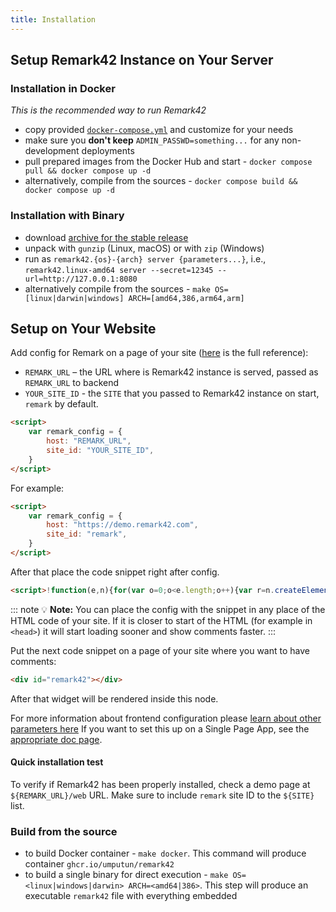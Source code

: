 ```yaml
---
title: Installation
---
```


## Setup Remark42 Instance on Your Server

### Installation in Docker

_This is the recommended way to run Remark42_

- copy provided [`docker-compose.yml`](https://github.com/umputun/remark42/blob/master/docker-compose.yml) and customize for your needs
- make sure you **don't keep** `ADMIN_PASSWD=something...` for any non-development deployments
- pull prepared images from the Docker Hub and start - `docker compose pull && docker compose up -d`
- alternatively, compile from the sources - `docker compose build && docker compose up -d`

### Installation with Binary

- download [archive for the stable release](https://github.com/umputun/remark42/releases)
- unpack with `gunzip` (Linux, macOS) or with `zip` (Windows)
- run as `remark42.{os}-{arch} server {parameters...}`, i.e., `remark42.linux-amd64 server --secret=12345 --url=http://127.0.0.1:8080`
- alternatively compile from the sources - `make OS=[linux|darwin|windows] ARCH=[amd64,386,arm64,arm]`

## Setup on Your Website

Add config for Remark on a page of your site ([here](/docs/configuration/frontend/) is the full reference):

- `REMARK_URL` – the URL where is Remark42 instance is served, passed as `REMARK_URL` to backend
- `YOUR_SITE_ID` - the `SITE` that you passed to Remark42 instance on start, `remark` by default.

```html
<script>
	var remark_config = {
		host: "REMARK_URL",
		site_id: "YOUR_SITE_ID",
	}
</script>
```

For example:

```html
<script>
	var remark_config = {
		host: "https://demo.remark42.com",
		site_id: "remark",
	}
</script>
```

After that place the code snippet right after config.

<!-- prettier-ignore-start -->
```html
<script>!function(e,n){for(var o=0;o<e.length;o++){var r=n.createElement("script"),c=".js",d=n.head||n.body;"noModule"in r?(r.type="module",c=".mjs"):r.async=!0,r.defer=!0,r.src=remark_config.host+"/web/"+e[o]+c,d.appendChild(r)}}(remark_config.components||["embed"],document);</script>
```
<!-- prettier-ignore-end -->

::: note 💡
**Note:** You can place the config with the snippet in any place of the HTML code of your site. If it is closer to start of the HTML (for example in `<head>`) it will start loading sooner and show comments faster.
:::

Put the next code snippet on a page of your site where you want to have comments:

```html
<div id="remark42"></div>
```

After that widget will be rendered inside this node.

For more information about frontend configuration please [learn about other parameters here](https://remark42.com/docs/configuration/frontend/)
If you want to set this up on a Single Page App, see the [appropriate doc page](https://remark42.com/docs/configuration/frontend/spa/).

#### Quick installation test

To verify if Remark42 has been properly installed, check a demo page at `${REMARK_URL}/web` URL. Make sure to include `remark` site ID to the `${SITE}` list.

### Build from the source

- to build Docker container - `make docker`. This command will produce container `ghcr.io/umputun/remark42`
- to build a single binary for direct execution - `make OS=<linux|windows|darwin> ARCH=<amd64|386>`. This step will produce an executable `remark42` file with everything embedded
